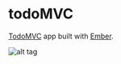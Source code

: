 todoMVC
====

[TodoMVC] app built with [Ember].

![alt tag](http://cl.ly/image/032s171x213U/learn_ember.gif)

[Ember]:http://emberjs.com/
[TodoMVC]:http://todomvc.com/
